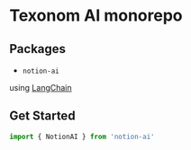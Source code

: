 # Texonom AI monorepo

## Packages

- `notion-ai`

using [LangChain](https://js.langchain.com/docs/)

## Get Started

```ts
import { NotionAI } from 'notion-ai'
```

